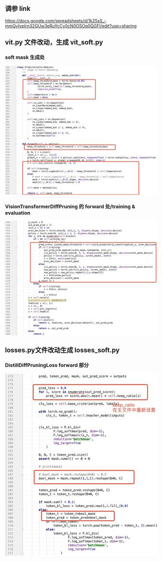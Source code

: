 ## 调参 link
https://docs.google.com/spreadsheets/d/1k25sS_-mmQyIvpIrn32GUw3eRuYcCy0cN0OSOq0QGFI/edit?usp=sharing

## vit.py 文件改动，生成 vit_soft.py

### soft mask 生成处
![avatar](fig/1.png)

### VisionTransformerDiffPruning 的 forward 处/training & evaluation
![avatar](fig/2.png)

## losses.py文件改动生成 losses_soft.py

### DistillDiffPruningLoss forward 部分
![avatar](fig/3.png)

